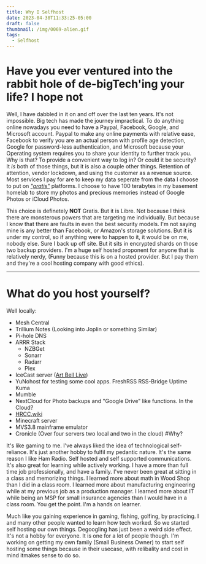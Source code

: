 ```yaml
---
title: Why I Selfhost
date: 2023-04-30T11:33:25-05:00
draft: false
thumbnail: /img/0069-alien.gif
tags:
  - Selfhost
---
```


# Have you ever ventured into the rabbit hole of de-bigTech'ing your life? I hope not

Well, I have dabbled in it on and off over the last ten years. It's not impossible. Big tech has made the journey impractical. To do anything online nowadays 
you need to have a Paypal, Facebook, Google, and Microsoft account. Paypal to make any online payments with relative ease, Facebook to verify you are an actual person with profile age detection, Google for password-less authentication, and Microsoft because your Operating system requires you to share your identity to further track you. Why is that? To provide a convenient way to log in? Or could it be security? It _is_ both of those things, but it is also a couple other things. Retention of attention, vendor lockdown, and using the customer as a revenue source. Most services I pay for are to keep my data seperate from the data I choose to put on [_"gratis"_](https://en.wikipedia.org/wiki/Gratis_versus_libre) platforms. I choose to have 100 terabytes in my basement homelab to store my photos and precious memories instead of Google Photos or iCloud Photos. 

This choice is definetely **NOT** Gratis. But it is Libre. Not because I think there are monsterous powers that are targeting me individually. But because I know that there are faults in even the best security models. I'm not saying mine is any better than Facebook, or Amazon's storage solutions. But it is under my control, so if anything were to happen to it, it would be on me, nobody else. Sure I back up off site. But it sits in encrypted shards on those two backup providers. I'm a huge self hosted proponent for anyone that is relatively nerdy, (Funny because this is on a hosted provider. But I pay them and they're a cool hosting company with good ethics). 

---

# What do you host yourself?

Well locally: 
- Mesh Central
- Trillium Notes (Looking into Joplin or something Similar)
- Pi-hole DNS
- ARRR Stack
	- NZBGet
	- Sonarr
	- Radarr
	- Plex
- IceCast server ([Art Bell Live](https://artbelllive.com))
- YuNohost for testing some cool apps. 
	FreshRSS
	RSS-Bridge
	Uptime Kuma
- Mumble
- NextCloud for Photo backups and "Google Drive" like functions. 
In the Cloud?
- [HRCC.wiki](https://hrcc.wiki)
- Minecraft server
- MVS3.8 mainframe emulator
- Cronicle (Over four servers two local and two in the cloud)
#Why?

It's like gaming to me. I've always liked the idea of technological self-reliance. It's just another hobby to fulfil my pedantic nature. It's the same reason I like Ham Radio. Self hosted and self supported communications. It's also great for learning while actively working. I have a more than full time job professionally, and have a family. I've never been great at sitting in a class and memorizing things. I learned more about math in Wood Shop than I did in a class room. I learned more about manufacturing engineering while at my previous job as a production manager. I learned more about IT while being an MSP for small insurance agencies than I would have in a class room. You get the point. I'm a hands on learner. 

Much like you gaining experience in gaming, fishing, golfing, by practicing. I and many other people wanted to learn how tech worked. So we started self hosting our own things. Degoogling has just been a weird side effect. It's not a hobby for everyone. It is one for a lot of people though. 
I'm working on getting my own family (Small Business Owner) to start self hosting some things because in their usecase, with relibality and cost in mind itmakes sense to do so.
